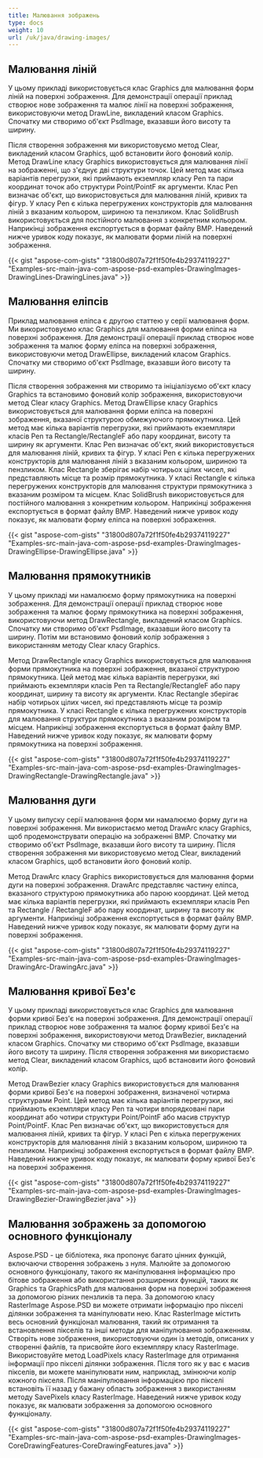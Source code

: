 ```yaml
---
title: Малювання зображень
type: docs
weight: 10
url: /uk/java/drawing-images/
---
```


## **Малювання ліній**
У цьому прикладі використовується клас Graphics для малювання форм ліній на поверхні зображення. Для демонстрації операції приклад створює нове зображення та малює лінії на поверхні зображення, використовуючи метод DrawLine, викладений класом Graphics. Спочатку ми створимо об'єкт PsdImage, вказавши його висоту та ширину.

Після створення зображення ми використовуємо метод Clear, викладений класом Graphics, щоб встановити його фоновий колір. Метод DrawLine класу Graphics використовується для малювання лінії на зображенні, що з'єднує дві структури точок. Цей метод має кілька варіантів перегрузки, які приймають екземпляр класу Pen та пари координат точок або структури Point/PointF як аргументи. Клас Pen визначає об'єкт, що використовується для малювання ліній, кривих та фігур. У класу Pen є кілька перегружених конструкторів для малювання ліній з вказаним кольором, шириною та пензликом. Клас SolidBrush використовується для постійного малювання з конкретним кольором. Наприкінці зображення експортується в формат файлу BMP. Наведений нижче уривок коду показує, як малювати форми ліній на поверхні зображення.


{{< gist "aspose-com-gists" "31800d807a72f1f50fe4b29374119227" "Examples-src-main-java-com-aspose-psd-examples-DrawingImages-DrawingLines-DrawingLines.java" >}}

## **Малювання еліпсів**
Приклад малювання еліпса є другою статтею у серії малювання форм. Ми використовуємо клас Graphics для малювання форми еліпса на поверхні зображення. Для демонстрації операції приклад створює нове зображення та малює форму еліпса на поверхні зображення, використовуючи метод DrawEllipse, викладений класом Graphics. Спочатку ми створимо об'єкт PsdImage, вказавши його висоту та ширину.

Після створення зображення ми створимо та ініціалізуємо об'єкт класу Graphics та встановимо фоновий колір зображення, використовуючи метод Clear класу Graphics. Метод DrawEllipse класу Graphics використовується для малювання форми еліпса на поверхні зображення, вказаної структурою обмежуючого прямокутника. Цей метод має кілька варіантів перегрузки, які приймають екземпляри класів Pen та Rectangle/RectangleF або пару координат, висоту та ширину як аргументи. Клас Pen визначає об'єкт, який використовується для малювання ліній, кривих та фігур. У класі Pen є кілька перегружених конструкторів для малювання ліній з вказаним кольором, шириною та пензликом. Клас Rectangle зберігає набір чотирьох цілих чисел, які представляють місце та розмір прямокутника. У класі Rectangle є кілька перегружених конструкторів для малювання структури прямокутника з вказаним розміром та місцем. Клас SolidBrush використовується для постійного малювання з конкретним кольором. Наприкінці зображення експортується в формат файлу BMP. Наведений нижче уривок коду показує, як малювати форму еліпса на поверхні зображення.


{{< gist "aspose-com-gists" "31800d807a72f1f50fe4b29374119227" "Examples-src-main-java-com-aspose-psd-examples-DrawingImages-DrawingEllipse-DrawingEllipse.java" >}}

## **Малювання прямокутників**
У цьому прикладі ми намалюємо форму прямокутника на поверхні зображення. Для демонстрації операції приклад створює нове зображення та малює форму прямокутника на поверхні зображення, використовуючи метод DrawRectangle, викладений класом Graphics. Спочатку ми створимо об'єкт PsdImage, вказавши його висоту та ширину. Потім ми встановимо фоновий колір зображення з використанням методу Clear класу Graphics.

Метод DrawRectangle класу Graphics використовується для малювання форми прямокутника на поверхні зображення, вказаної структурою прямокутника. Цей метод має кілька варіантів перегрузки, які приймають екземпляри класів Pen та Rectangle/RectangleF або пару координат, ширину та висоту як аргументи. Клас Rectangle зберігає набір чотирьох цілих чисел, які представляють місце та розмір прямокутника. У класі Rectangle є кілька перегружених конструкторів для малювання структури прямокутника з вказаним розміром та місцем. Наприкінці зображення експортується в формат файлу BMP. Наведений нижче уривок коду показує, як малювати форму прямокутника на поверхні зображення.


{{< gist "aspose-com-gists" "31800d807a72f1f50fe4b29374119227" "Examples-src-main-java-com-aspose-psd-examples-DrawingImages-DrawingRectangle-DrawingRectangle.java" >}}

## **Малювання дуги**
У цьому випуску серії малювання форм ми намалюємо форму дуги на поверхні зображення. Ми використаємо метод DrawArc класу Graphics, щоб продемонструвати операцію на зображенні BMP. Спочатку ми створимо об'єкт PsdImage, вказавши його висоту та ширину. Після створення зображення ми використовуємо метод Clear, викладений класом Graphics, щоб встановити його фоновий колір. 

Метод DrawArc класу Graphics використовується для малювання форми дуги на поверхні зображення. DrawArc представляє частину еліпса, вказаного структурою прямокутника або парою координат. Цей метод має кілька варіантів перегрузки, які приймають екземпляри класів Pen та Rectangle / RectangleF або пару координат, ширину та висоту як аргументи. Наприкінці зображення експортується в формат файлу BMP. Наведений нижче уривок коду показує, як малювати форму дуги на поверхні зображення.


{{< gist "aspose-com-gists" "31800d807a72f1f50fe4b29374119227" "Examples-src-main-java-com-aspose-psd-examples-DrawingImages-DrawingArc-DrawingArc.java" >}}

## **Малювання кривої Без'є**
У цьому прикладі використовується клас Graphics для малювання форми кривої Без'є на поверхні зображення. Для демонстрації операції приклад створює нове зображення та малює форму кривої Без'є на поверхні зображення, використовуючи метод DrawBezier, викладений класом Graphics. Спочатку ми створимо об'єкт PsdImage, вказавши його висоту та ширину. Після створення зображення ми використаємо метод Clear, викладений класом Graphics, щоб встановити його фоновий колір.

Метод DrawBezier класу Graphics використовується для малювання форми кривої Без'є на поверхні зображення, визначеної чотирма структурами Point. Цей метод має кілька варіантів перегрузки, які приймають екземпляри класу Pen та чотири впорядковані пари координат або чотири структури Point/PointF або масив структур Point/PointF. Клас Pen визначає об'єкт, що використовується для малювання ліній, кривих та фігур. У класі Pen є кілька перегружених конструкторів для малювання ліній з вказаним кольором, шириною та пензликом. Наприкінці зображення експортується в формат файлу BMP. Наведений нижче уривок коду показує, як малювати форму кривої Без'є на поверхні зображення.


{{< gist "aspose-com-gists" "31800d807a72f1f50fe4b29374119227" "Examples-src-main-java-com-aspose-psd-examples-DrawingImages-DrawingBezier-DrawingBezier.java" >}}

## **Малювання зображень за допомогою основного функціоналу**
Aspose.PSD - це бібліотека, яка пропонує багато цінних функцій, включаючи створення зображень з нуля. Малюйте за допомогою основного функціоналу, такого як маніпулювання інформацією про бітове зображення або використання розширених функцій, таких як Graphics та GraphicsPath для малювання форм на поверхні зображення за допомогою різних пензликів та пера. За допомогою класу RasterImage Aspose.PSD ви можете отримати інформацію про пікселі ділянки зображення та маніпулювати нею. Клас RasterImage містить весь основний функціонал малювання, такий як отримання та встановлення пікселів та інші методи для маніпулювання зображенням. Створіть нове зображення, використовуючи один із методів, описаних у створенні файлів, та присвойте його екземпляру класу RasterImage. Використовуйте метод LoadPixels класу RasterImage для отримання інформації про пікселі ділянки зображення. Після того як у вас є масив пікселів, ви можете маніпулювати ним, наприклад, змінюючи колір кожного пікселя. Після маніпулювання інформацією про пікселі встановіть її назад у бажану область зображення з використанням методу SavePixels класу RasterImage. Наведений нижче уривок коду показує, як малювати зображення за допомогою основного функціоналу.


{{< gist "aspose-com-gists" "31800d807a72f1f50fe4b29374119227" "Examples-src-main-java-com-aspose-psd-examples-DrawingImages-CoreDrawingFeatures-CoreDrawingFeatures.java" >}}
